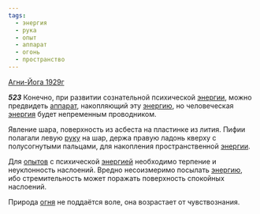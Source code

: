 ```yaml
---
tags:
  - энергия
  - рука
  - опыт
  - аппарат
  - огонь
  - пространство
---
```


[Агни-Йога 1929г](/agni/1929)

___523___
Конечно, при развитии сознательной психической [энергии](/tag/#[энергия](/tag/#энергия)), можно предвидеть [аппарат](/tag/#аппарат), накопляющий эту [энергию](/tag/#[энергия](/tag/#энергия)), но человеческая [энергия](/tag/#энергия) будет непременным проводником.   

Явление шара, поверхность из асбеста на пластинке из лития. Пифии полагали левую [руку](/tag/#рука) на шар, держа правую ладонь кверху с полусогнутыми пальцами, для накопления пространственной [энергии](/tag/#[энергия](/tag/#энергия)).   

Для [опытов](/tag/#опыт) с психической [энергией](/tag/#энергия) необходимо терпение и неуклонность наслоений. Вредно несоизмеримо посылать [энергию](/tag/#[энергия](/tag/#энергия)), ибо стремительность может поражать поверхность спокойных наслоений.   

Природа [огня](/tag/#огонь) не поддаётся воле, она возрастает от чувствознания.